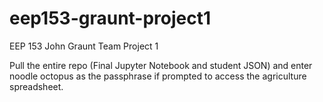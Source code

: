 # eep153-graunt-project1
EEP 153 John Graunt Team Project 1

Pull the entire repo (Final Jupyter Notebook and student JSON) and enter noodle octopus as the passphrase if prompted to access the agriculture spreadsheet.
